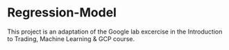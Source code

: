 ﻿# Regression-Model

 This project is an adaptation of the Google lab excercise in the Introduction to Trading, Machine Learning & GCP course.
